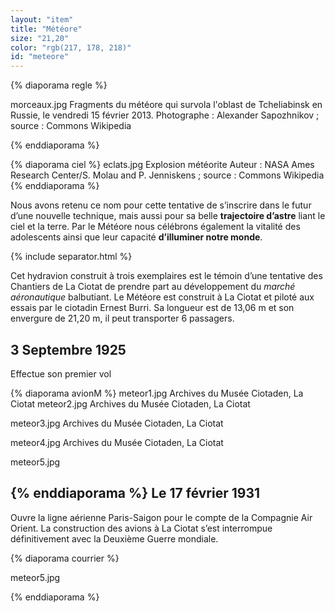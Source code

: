 ```yaml
---
layout: "item"
title: "Météore"
size: "21,20"
color: "rgb(217, 178, 218)"
id: "meteore"
---
```


{% diaporama regle %}

morceaux.jpg
Fragments du météore qui survola l'oblast de Tcheliabinsk en Russie, le vendredi 15 février 2013.
Photographe : Alexander Sapozhnikov ; source : Commons Wikipedia

{% enddiaporama %}

{% diaporama ciel %}
eclats.jpg
Explosion météorite
Auteur : NASA Ames Research Center/S. Molau and P. Jenniskens ; source : Commons Wikipedia
{% enddiaporama %}


Nous avons retenu ce nom pour cette tentative de s’inscrire dans le futur d’une nouvelle technique, mais aussi pour sa belle **trajectoire d’astre** liant le ciel et la terre.
Par le Météore nous célébrons également la vitalité des adolescents ainsi que leur capacité **d’illuminer notre monde**.


{% include separator.html %}

Cet hydravion construit à trois exemplaires est le témoin d’une tentative des Chantiers de La Ciotat de prendre part au développement du _marché aéronautique_ balbutiant. Le Météore est construit à La Ciotat et piloté aux essais par le ciotadin Ernest Burri.
Sa longueur est de 13,06 m et son envergure de 21,20 m, il peut transporter 6 passagers.

3 Septembre 1925
------------

Effectue son premier vol

{% diaporama avionM %}
meteor1.jpg
Archives du Musée Ciotaden, La Ciotat
meteor2.jpg
Archives du Musée Ciotaden, La Ciotat

meteor3.jpg
Archives du Musée Ciotaden, La Ciotat

meteor4.jpg
Archives du Musée Ciotaden, La Ciotat

meteor5.jpg

{% enddiaporama %}
Le 17 février 1931
------------

Ouvre la ligne aérienne Paris-Saigon pour le compte de la Compagnie Air Orient.
La construction des avions à La Ciotat s’est interrompue définitivement avec la Deuxième Guerre mondiale.

{% diaporama courrier %}

meteor5.jpg

{% enddiaporama %}


